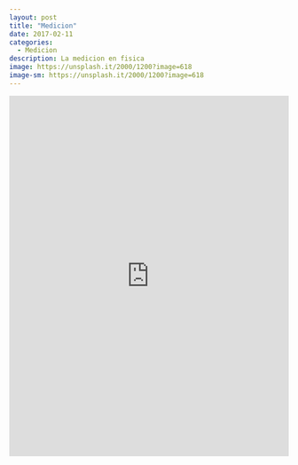 ```yaml
---
layout: post
title: "Medicion"
date: 2017-02-11
categories:
  - Medicion
description: La medicion en fisica
image: https://unsplash.it/2000/1200?image=618
image-sm: https://unsplash.it/2000/1200?image=618
---
```


<iframe src='https://cdn.knightlab.com/libs/timeline3/latest/embed/index.html?source=1OcTg0slXsDY7-rL16hNq79vlIMf7cY2TcE9TNo0Iavg&font=Default&lang=es&initial_zoom=2&height=650' width='100%' height='650' webkitallowfullscreen mozallowfullscreen allowfullscreen frameborder='0'></iframe>